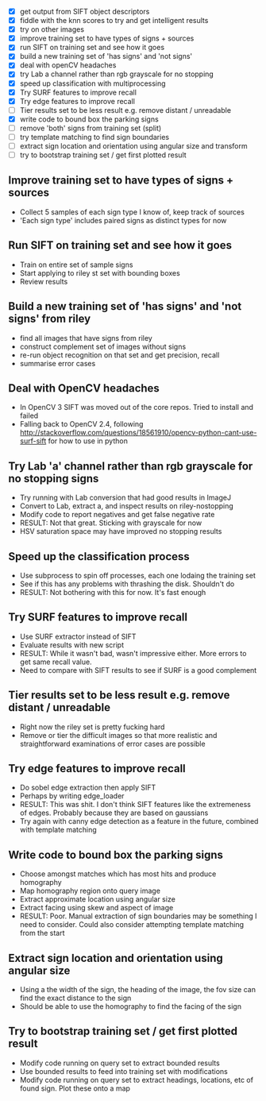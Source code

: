 - [x] get output from SIFT object descriptors
- [x] fiddle with the knn scores to try and get intelligent results
- [x] try on other images
- [x] improve training set to have types of signs + sources
- [x] run SIFT on training set and see how it goes
- [x] build a new training set of 'has signs' and 'not signs'
- [x] deal with openCV headaches
- [x] try Lab a channel rather than rgb grayscale for no stopping
- [x] speed up classification with multiprocessing
- [x] Try SURF features to improve recall
- [x] Try edge features to improve recall
- [ ] Tier results set to be less result e.g. remove distant / unreadable
- [x] write code to bound box the parking signs
- [ ] remove 'both' signs from training set (split)
- [ ] try template matching to find sign boundaries
- [ ] extract sign location and orientation using angular size and transform
- [ ] try to bootstrap training set / get first plotted result

Improve training set to have types of signs + sources
-----------------------------------------------------
- Collect 5 samples of each sign type I know of, keep track of sources
- 'Each sign type' includes paired signs as distinct types for now

Run SIFT on training set and see how it goes
--------------------------------------------
- Train on entire set of sample signs
- Start applying to riley st set with bounding boxes
- Review results

Build a new training set of 'has signs' and 'not signs' from riley
------------------------------------------------------------------
- find all images that have signs from riley
- construct complement set of images without signs 
- re-run object recognition on that set and get precision, recall 
- summarise error cases

Deal with OpenCV headaches
--------------------------
- In OpenCV 3 SIFT was moved out of the core repos. Tried to install and failed
- Falling back to OpenCV 2.4, following
  http://stackoverflow.com/questions/18561910/opencv-python-cant-use-surf-sift
  for how to use in python

Try Lab 'a' channel rather than rgb grayscale for no stopping signs
--------------------------------------------------
- Try running with Lab conversion that had good results in ImageJ
- Convert to Lab, extract a, and inspect results on riley-nostopping
- Modify code to report negatives and get false negative rate
- RESULT: Not that great. Sticking with grayscale for now 
- HSV saturation space may have improved no stopping results

Speed up the classification process
-----------------------------------
- Use subprocess to spin off processes, each one lodaing the training set
- See if this has any problems with thrashing the disk. Shouldn't do
- RESULT: Not bothering with this for now. It's fast enough

Try SURF features to improve recall
-----------------------------------
- Use SURF extractor instead of SIFT
- Evaluate results with new script
- RESULT: While it wasn't bad, wasn't impressive either. More errors to get same
  recall value.
- Need to compare with SIFT results to see if SURF is a good complement

Tier results set to be less result e.g. remove distant / unreadable
-------------------------------------------------------------------
- Right now the riley set is pretty fucking hard
- Remove or tier the difficult images so that more realistic and straightforward
  examinations of error cases are possible

Try edge features to improve recall
-----------------------------------
- Do sobel edge extraction then apply SIFT 
- Perhaps by writing edge\_loader
- RESULT: This was shit. I don't think SIFT features like the extremeness
  of edges. Probably because they are based on gaussians
- Try again with canny edge detection as a feature in the future, combined with
  template matching

Write code to bound box the parking signs
-----------------------------------------
- Choose amongst matches which has most hits and produce homography
- Map homography region onto query image
- Extract approximate location using angular size
- Extract facing using skew and aspect of image
- RESULT: Poor. Manual extraction of sign boundaries may be something I need to
  consider. Could also consider attempting template matching from the start

Extract sign location and orientation using angular size
--------------------------------------------------------
- Using a the width of the sign, the heading of the image, the fov size can
  find the exact distance to the sign
- Should be able to use the homography to find the facing of the sign

Try to bootstrap training set / get first plotted result
--------------------------------------------------------
- Modify code running on query set to extract bounded results
- Use bounded results to feed into training set with modifications
- Modify code running on query set to extract headings, locations, etc
  of found sign. Plot these onto a map
